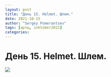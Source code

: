 ```yaml
---
layout: post
title: "День 15. Helmet. Шлем."
date: 2021-10-15
author: "Sergey Pomerantsev"
tags: [арты, inktober2021]
categories:
---
```


# День 15. Helmet. Шлем.

![](/images/_inktober21-15.jpg)
